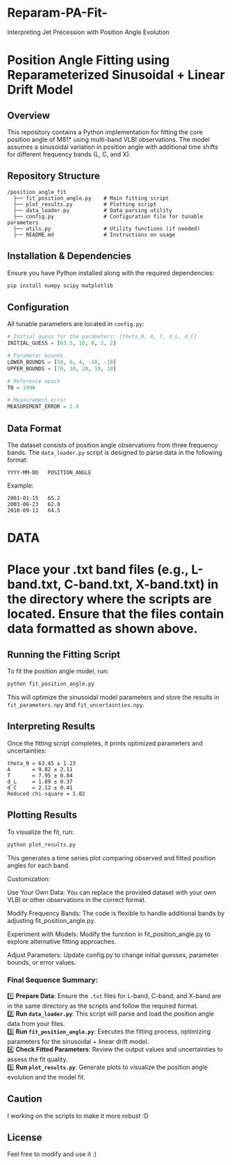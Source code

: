 # Reparam-PA-Fit-
Interpreting Jet Precession with Position Angle Evolution 


# Position Angle Fitting using Reparameterized Sinusoidal + Linear Drift Model

## Overview
This repository contains a Python implementation for fitting the core position angle of M81* using multi-band VLBI observations. The model assumes a sinusoidal variation in position angle with additional time shifts for different frequency bands (L, C, and X).

## Repository Structure
```
/position_angle_fit
  ├── fit_position_angle.py    # Main fitting script
  ├── plot_results.py          # Plotting script
  ├── data_loader.py           # Data parsing utility
  ├── config.py                # Configuration file for tunable parameters
  ├── utils.py                 # Utility functions (if needed)
  ├── README.md                # Instructions on usage
```

## Installation & Dependencies
Ensure you have Python installed along with the required dependencies:
```bash
pip install numpy scipy matplotlib
```

## Configuration
All tunable parameters are located in `config.py`:
```python
# Initial guess for the parameters: [theta_0, A, T, d_L, d_C]
INITIAL_GUESS = [63.5, 10, 8, 2, 2]

# Parameter bounds
LOWER_BOUNDS = [50, 0, 4, -10, -10]
UPPER_BOUNDS = [70, 30, 20, 10, 10]

# Reference epoch
T0 = 1996

# Measurement error
MEASUREMENT_ERROR = 2.0
```

## Data Format
The dataset consists of position angle observations from three frequency bands. The `data_loader.py` script is designed to parse data in the following format:
```
YYYY-MM-DD   POSITION_ANGLE
```
Example:
```
2001-01-15   65.2
2003-06-23   62.8
2010-09-11   64.5
```
# DATA
# Place your .txt band files (e.g., L-band.txt, C-band.txt, X-band.txt) in the directory where the scripts are located. Ensure that the files contain data formatted as shown above.

## Running the Fitting Script
To fit the position angle model, run:
```bash
python fit_position_angle.py
```
This will optimize the sinusoidal model parameters and store the results in `fit_parameters.npy` and `fit_uncertainties.npy`.

## Interpreting Results
Once the fitting script completes, it prints optimized parameters and uncertainties:
```
theta_0 = 63.45 ± 1.23
A       = 9.82 ± 2.11
T       = 7.95 ± 0.84
d_L     = 1.89 ± 0.37
d_C     = 2.12 ± 0.41
Reduced chi-square = 1.02
```

## Plotting Results
To visualize the fit, run:
```bash
python plot_results.py
```
This generates a time series plot comparing observed and fitted position angles for each band.

Customization:

Use Your Own Data: You can replace the provided dataset with your own VLBI or other observations in the correct format.

Modify Frequency Bands: The code is flexible to handle additional bands by adjusting fit_position_angle.py.

Experiment with Models: Modify the function in fit_position_angle.py to explore alternative fitting approaches.

Adjust Parameters: Update config.py to change initial guesses, parameter bounds, or error values.

### Final Sequence Summary:
1️⃣ **Prepare Data**: Ensure the `.txt` files for L-band, C-band, and X-band are in the same directory as the scripts and follow the required format.  
2️⃣ **Run `data_loader.py`**: This script will parse and load the position angle data from your files.  
3️⃣ **Run `fit_position_angle.py`**: Executes the fitting process, optimizing parameters for the sinusoidal + linear drift model.  
4️⃣ **Check Fitted Parameters**: Review the output values and uncertainties to assess the fit quality.  
5️⃣ **Run `plot_results.py`**: Generate plots to visualize the position angle evolution and the model fit.  


## Caution
I working on the scripts to make it more robust :D

## License
Feel free to modify and use it :)

